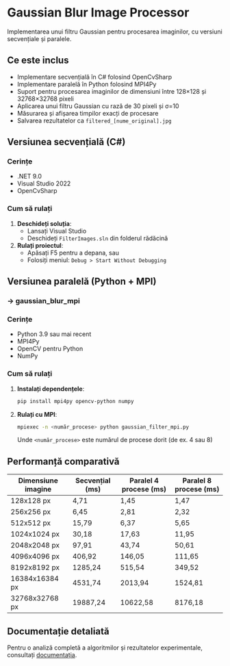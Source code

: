 # Gaussian Blur Image Processor

Implementarea unui filtru Gaussian pentru procesarea imaginilor, cu versiuni secvențiale și paralele.

## Ce este inclus

- Implementare secvențială în C# folosind OpenCvSharp
- Implementare paralelă în Python folosind MPI4Py
- Suport pentru procesarea imaginilor de dimensiuni între 128×128 și 32768×32768 pixeli
- Aplicarea unui filtru Gaussian cu rază de 30 pixeli și σ=10
- Măsurarea și afișarea timpilor exacți de procesare
- Salvarea rezultatelor ca `filtered_[nume_original].jpg`

## Versiunea secvențială (C#)

### Cerințe
- .NET 9.0
- Visual Studio 2022
- OpenCvSharp

### Cum să rulați
1. **Deschideți soluția**:
   - Lansați Visual Studio
   - Deschideți `FilterImages.sln` din folderul rădăcină
2. **Rulați proiectul**:
   - Apăsați F5 pentru a depana, sau
   - Folosiți meniul: `Debug > Start Without Debugging`

## Versiunea paralelă (Python + MPI) 

### -> gaussian_blur_mpi

### Cerințe
- Python 3.9 sau mai recent
- MPI4Py
- OpenCV pentru Python
- NumPy

### Cum să rulați
1. **Instalați dependențele**:
   ```bash
   pip install mpi4py opencv-python numpy
   ```

2. **Rulați cu MPI**:
   ```bash
   mpiexec -n <număr_procese> python gaussian_filter_mpi.py
   ```
   Unde `<număr_procese>` este numărul de procese dorit (de ex. 4 sau 8)

## Performanță comparativă

| Dimensiune imagine | Secvențial (ms) | Paralel 4 procese (ms) | Paralel 8 procese (ms) |
|-------------------|-----------------|------------------------|------------------------|
| 128x128 px        | 4,71            | 1,45                   | 1,47                   |
| 256x256 px        | 6,45            | 2,81                   | 2,32                   |
| 512x512 px        | 15,79           | 6,37                   | 5,65                   |
| 1024x1024 px      | 30,18           | 17,63                  | 11,95                  |
| 2048x2048 px      | 97,91           | 43,74                  | 50,61                  |
| 4096x4096 px      | 406,92          | 146,05                 | 111,65                 |
| 8192x8192 px      | 1285,24         | 515,54                 | 349,52                 |
| 16384x16384 px    | 4531,74         | 2013,94                | 1524,81                |
| 32768x32768 px    | 19887,24        | 10622,58               | 8176,18                |

## Documentație detaliată

Pentru o analiză completă a algoritmilor și rezultatelor experimentale, consultați [documentația](https://docs.google.com/document/d/1astXG8wdAVd-7KFACmJk3RbctEtsveufCPoktnsuwP8/edit?usp=sharing).

